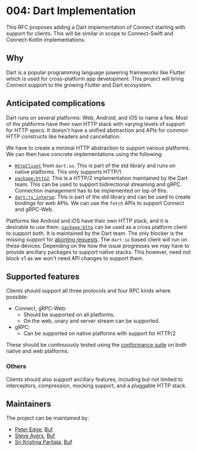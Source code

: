 # 004: Dart Implementation

This RFC proposes adding a Dart implementation of Connect starting with support for clients.
This will be similar in scope to Connect-Swift and Connect-Kotlin implementations.

## Why

Dart is a popular programming language powering frameworks like Flutter which
is used for cross-platform app development. This project will bring Connect support to the growing Flutter and Dart ecosystem.

## Anticipated complications

Dart runs on several platforms: Web, Android, and iOS to name a few. Most of the platforms
have their own HTTP stack with varying levels of support for HTTP specs. It doesn't have a
unified abstraction and APIs for common HTTP constructs like headers and cancellation.

We have to create a minimal HTTP abstraction to support various platforms. We can then have concrete
implementations using the following:

- [`HttpClient`][dart-io-client] from `dart:io`. This is part of the std library and runs on native platforms.
  This only supports HTTP/1.
- [`package:http2`][pub-http2]. This is a HTTP/2 implementation maintained by the Dart team. This can be used
  to support bidirectional streaming and gRPC. Connection management has to be implemented on top of this.
- [`dart:js_interop`][dart-js-interop]: This is part of the std library and can be used to create
  bindings for web APIs. We can use the `fetch` APIs to support Connect and gRPC-Web.

Platforms like Android and iOS have their own HTTP stack, and it is desirable to use them. [`package:http`][pub-http]
can be used as a cross platform client to support both. It is maintained by the Dart team. The only blocker
is the missing support for [aborting requests][http-abort-issue]. The `dart:io` based client will run on these devices.
Depending on the how the issue progresses we may have to provide ancillary packages to support native stacks.
This however, need not block v1 as we won't need API changes to support them.

## Supported features

Clients should support all three protocols and four RPC kinds where possible:

- Connect, gRPC-Web:
  - Should be supported on all platforms.
  - On the web, unary and server stream can be supported.
- gRPC:
  - Can be supported on native platforms with support for HTTP/2

These should be continuously tested using the [conformance suite][conformance] on both native and web platforms.

### Others

Clients should also support ancillary features, including but not limited to interceptors,
compression, mocking support, and a pluggable HTTP stack.

## Maintainers

The project can be maintained by:

- [Peter Edge](https://github.com/bufdev), [Buf](https://buf.build)
- [Steve Ayers](https://github.com/smaye81), [Buf](https://buf.build)
- [Sri Krishna Paritala](https://github.com/srikrsna-buf), [Buf](https://buf.build)

[conformance]: https://github.com/connectrpc/conformance
[dart-io-client]: https://dart.dev/libraries/dart-io#http-client
[dart-js-interop]: https://api.dart.dev/dart-js_interop/dart-js_interop-library.html
[http-abort-issue]: https://github.com/dart-lang/http/issues/424
[pub-http2]: https://pub.dev/packages/http2
[pub-http]: https://pub.dev/packages/http
